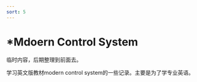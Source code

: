 ```yaml
---
sort: 5
---
```

# *Mdoern Control System

临时内容，后期整理到前面去。

学习英文版教材modern control system的一些记录。主要是为了学专业英语。
